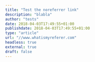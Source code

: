 ```yaml
---
title: "Test the noreferrer link"
description: "blabla"
author: "tests"
date: 2018-04-03T17:49:55+01:00
publishdate: 2018-04-03T17:49:55+01:00
type: "article"
url: "//www.whatismyreferer.com"
headless: true
external: true
draft: false
---
```


